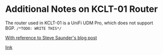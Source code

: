 # Additional Notes on KCLT-01 Router

The router used in KCLT-01 is a UniFi UDM Pro, which does not support
BGP. `/*TODO: WRITE THIS*/`

[With reference to Steve Saunder's blog
post](https://www.map59.com/ubiquiti-udm-running-bgp/)

[link](https://github.com/unifi-utilities/unifios-utilities/tree/main/nspawn-container)

